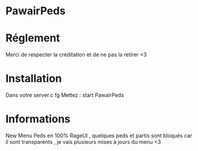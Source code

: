# PawairPeds

#  Réglement
Merci de respecter la créditation et de ne pas la retirer <3

# Installation 
Dans votre server.c fg  Mettez :
start PawairPeds


#  Informations
New Menu Peds en 100% RageUI , quelques peds et partis sont bloqués car il sont transparents , je vais plusieurs mises à jours du menu  <3
